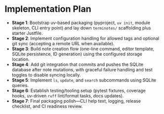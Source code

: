 # Implementation Plan

- **Stage 1**: Bootstrap uv-based packaging (pyproject, `uv init`, module skeleton, CLI entry point) and lay down `terminotes/` scaffolding plus starter Justfile.
- **Stage 2**: Implement configuration handling for allowed tags and optional git sync (accepting a remote URL when available).
- **Stage 3**: Build note creation flow (one-line command, editor template, SQLite persistence, ID generation) using the configured storage location.
- **Stage 4**: Add git integration that commits and pushes the SQLite database after note mutations, with graceful failure handling and test toggles to disable syncing locally.
- **Stage 5**: Implement `ls`, `update`, and `search` subcommands using SQLite queries.
- **Stage 6**: Establish testing/tooling setup (pytest fixtures, coverage hooks, uv-driven `ruff` lint/format tasks, docs updates).
- **Stage 7**: Final packaging polish—CLI help text, logging, release checklist, and CI readiness review.
